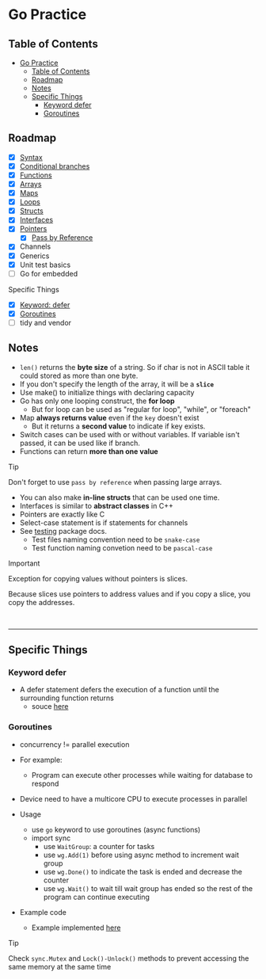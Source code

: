 # Go Practice

## Table of Contents
- [Go Practice](#go-practice)
  - [Table of Contents](#table-of-contents)
  - [Roadmap](#roadmap)
  - [Notes](#notes)
  - [Specific Things](#specific-things)
    - [Keyword defer](#keyword-defer)
    - [Goroutines](#goroutines)

## Roadmap

- [x] [Syntax](variables/variables.go)
- [x] [Conditional branches](functions/functions.go)
- [x] [Functions](functions/functions.go)
- [x] [Arrays](arrays/arrays.go)
- [x] [Maps](maps/maps.go)
- [x] [Loops](arrays/arrays.go)
- [x] [Structs](structs/structs.go)
- [x] [Interfaces](interfaces/interfaces.go)
- [x] [Pointers](pointers/pointers.go)
  - [x] [Pass by Reference](pass-by-reference/pass-by-reference.go)
- [x] Channels
- [x] Generics
- [x] Unit test basics
- [ ] Go for embedded

Specific Things
- [x] [Keyword: defer](#keyword-defer)
- [x] [Goroutines](#goroutines)
- [ ] tidy and vendor

## Notes

- `len()` returns the **byte size** of a string. So if char is not in ASCII table it could stored as more than one byte.
- If you don't specify the length of the array, it will be a **`slice`**
- Use make() to initialize things with declaring capacity
- Go has only one looping construct, the **for loop**
  - But for loop can be used as "regular for loop", "while", or "foreach"
- Map **always returns value** even if the `key` doesn't exist
  - But it returns a **second value** to indicate if key exists.
- Switch cases can be used with or without variables. If variable isn't passed, it can be used like if branch.
- Functions can return **more than one value**
> [!TIP]
> Don't forget to use `pass by reference` when passing large arrays.
- You can also make **in-line structs** that can be used one time.
- Interfaces is similar to **abstract classes** in C++
- Pointers are exactly like C
- Select-case statement is if statements for channels
- See [testing](https://pkg.go.dev/testing) package docs.
  - Test files naming convention need to be `snake-case`
  - Test function naming convetion need to be `pascal-case`

> [!IMPORTANT]
> Exception for copying values without pointers is slices.
> 
> Because slices use pointers to address values and if you copy a slice, you copy the addresses.

<br><hr>

## Specific Things

### Keyword defer

- A defer statement defers the execution of a function until the surrounding function returns
  - souce [here](https://go.dev/tour/flowcontrol/12)

### Goroutines

- concurrency != parallel execution
- For example:
  - Program can execute other processes while waiting for database to respond
- Device need to have a multicore CPU to execute processes in parallel

- Usage
  - use `go` keyword to use goroutines (async functions)
  - import sync
    - use `WaitGroup`: a counter for tasks
    - use `wg.Add(1)` before using async method to increment wait group
    - use `wg.Done()` to indicate the task is ended and decrease the counter
    - use `wg.Wait()` to wait till wait group has ended so the rest of the program can continue executing

- Example code
  - Example implemented [here](goroutines/goroutines.go)

> [!TIP]
> Check `sync.Mutex` and `Lock()-Unlock()` methods to prevent accessing the same memory at the same time